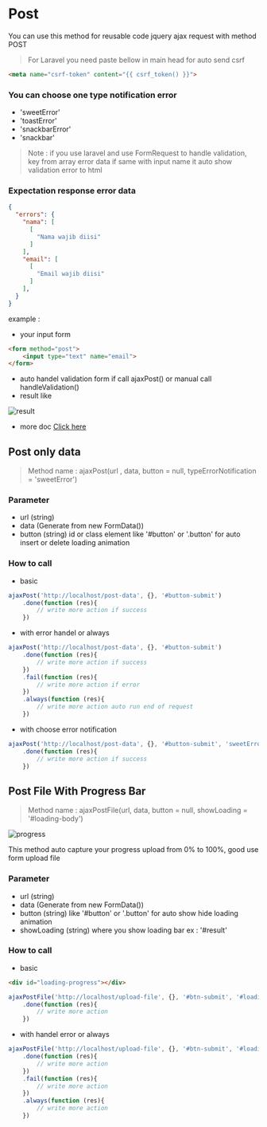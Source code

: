 # Post
You can use this method for reusable code jquery ajax request with method POST
> For Laravel you need paste bellow in main head for auto send csrf
```html
<meta name="csrf-token" content="{{ csrf_token() }}">
```

### You can choose one type notification error
- 'sweetError'
- 'toastError'
- 'snackbarError'
- 'snackbar'

> Note : if you use laravel and use FormRequest to handle validation, key from array error data if same with input name it auto show validation error to html

### Expectation response error data
```json
{
  "errors": {
    "nama": [
      [
        "Nama wajib diisi"
      ]
    ],
    "email": [
      [
        "Email wajib diisi"
      ]
    ],
  }
}
```
example :
- your input form
```html
<form method="post">
    <input type="text" name="email">
</form>
```
- auto handel validation form if call ajaxPost() or manual call handleValidation()
- result like

![result](/img/error-validation.png)
- more doc [Click here](https://gist.github.com/yaza-putu/0e8c13100e1ef9f29306c8c4ef07d3c1)

## Post only data
> Method name : ajaxPost(url , data, button = null, typeErrorNotification = 'sweetError') 

### Parameter
- url (string)
- data (Generate from new FormData())
- button (string) id or class element like '#button' or '.button' for auto insert or delete loading animation

### How to call
- basic
```javascript
ajaxPost('http://localhost/post-data', {}, '#button-submit')
    .done(function (res){
        // write more action if success
    })
```
- with error handel or always 
```javascript
ajaxPost('http://localhost/post-data', {}, '#button-submit')
    .done(function (res){
        // write more action if success
    })
    .fail(function (res){
        // write more action if error
    })
    .always(function (res){
        // write more action auto run end of request
    })
```
- with choose error notification 
```javascript
ajaxPost('http://localhost/post-data', {}, '#button-submit', 'sweetError')
    .done(function (res){
        // write more action if success
    })
```

## Post File With Progress Bar
> Method name : ajaxPostFile(url, data, button = null, showLoading = '#loading-body')

![progress](https://dyclassroom.com/image/topic/bootstrap/progress-bar/contextual-progress-bar.png)

This method auto capture your progress upload from 0% to 100%, good use form upload file

### Parameter
- url (string)
- data (Generate from new FormData())
- button (string) like '#button' or '.button' for auto show hide loading animation
- showLoading (string) where you show loading bar ex : '#result'

### How to call
- basic
```html
<div id="loading-progress"></div>
```
```javascript
ajaxPostFile('http://localhost/upload-file', {}, '#btn-submit', '#loading-progress')
    .done(function (res){
        // write more action
    })
```
- with handel error or always
```javascript
ajaxPostFile('http://localhost/upload-file', {}, '#btn-submit', '#loading-progress')
    .done(function (res){
        // write more action
    })
    .fail(function (res){
        // write more action
    })
    .always(function (res){
        // write more action
    })
```